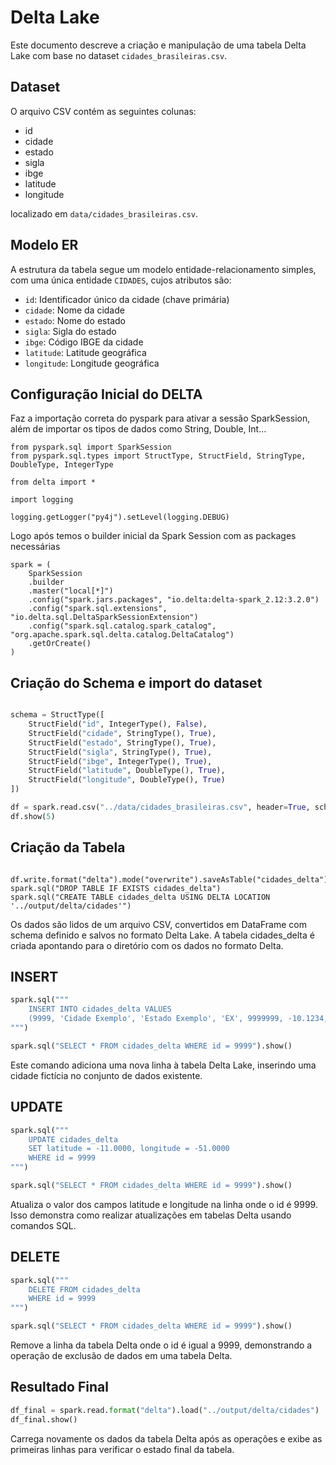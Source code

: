 # Delta Lake

Este documento descreve a criação e manipulação de uma tabela Delta Lake com base no dataset `cidades_brasileiras.csv`.

## Dataset

O arquivo CSV contém as seguintes colunas:
- id
- cidade
- estado
- sigla
- ibge
- latitude
- longitude

localizado em `data/cidades_brasileiras.csv`.

## Modelo ER

A estrutura da tabela segue um modelo entidade-relacionamento simples, com uma única entidade `CIDADES`, cujos atributos são:

- `id`: Identificador único da cidade (chave primária)
- `cidade`: Nome da cidade
- `estado`: Nome do estado
- `sigla`: Sigla do estado
- `ibge`: Código IBGE da cidade
- `latitude`: Latitude geográfica
- `longitude`: Longitude geográfica

## Configuração Inicial do DELTA

Faz a importação correta do pyspark para ativar a sessão SparkSession, além de importar os tipos de dados como String, Double, Int...

```
from pyspark.sql import SparkSession
from pyspark.sql.types import StructType, StructField, StringType, DoubleType, IntegerType

from delta import *

import logging

logging.getLogger("py4j").setLevel(logging.DEBUG)
```
Logo após temos o builder inicial da Spark Session com as packages necessárias

```
spark = (
    SparkSession
    .builder
    .master("local[*]")
    .config("spark.jars.packages", "io.delta:delta-spark_2.12:3.2.0")
    .config("spark.sql.extensions", "io.delta.sql.DeltaSparkSessionExtension")
    .config("spark.sql.catalog.spark_catalog", "org.apache.spark.sql.delta.catalog.DeltaCatalog")
    .getOrCreate()
)
```

## Criação do Schema e import do dataset
```python

schema = StructType([
    StructField("id", IntegerType(), False),
    StructField("cidade", StringType(), True),
    StructField("estado", StringType(), True),
    StructField("sigla", StringType(), True),
    StructField("ibge", IntegerType(), True),
    StructField("latitude", DoubleType(), True),
    StructField("longitude", DoubleType(), True)
])

df = spark.read.csv("../data/cidades_brasileiras.csv", header=True, schema=schema)
df.show(5)
```

## Criação da Tabela

```

df.write.format("delta").mode("overwrite").saveAsTable("cidades_delta")
spark.sql("DROP TABLE IF EXISTS cidades_delta")
spark.sql("CREATE TABLE cidades_delta USING DELTA LOCATION '../output/delta/cidades'")

```
 Os dados são lidos de um arquivo CSV, convertidos em DataFrame com schema definido e salvos no formato Delta Lake. A tabela cidades_delta é criada apontando para o diretório com os dados no formato Delta.

## INSERT

```python
spark.sql("""
    INSERT INTO cidades_delta VALUES
    (9999, 'Cidade Exemplo', 'Estado Exemplo', 'EX', 9999999, -10.1234, -50.5678)
""")

spark.sql("SELECT * FROM cidades_delta WHERE id = 9999").show()
```
Este comando adiciona uma nova linha à tabela Delta Lake, inserindo uma cidade fictícia no conjunto de dados existente.


## UPDATE

```python
spark.sql("""
    UPDATE cidades_delta
    SET latitude = -11.0000, longitude = -51.0000
    WHERE id = 9999
""")

spark.sql("SELECT * FROM cidades_delta WHERE id = 9999").show()
```

Atualiza o valor dos campos latitude e longitude na linha onde o id é 9999. Isso demonstra como realizar atualizações em tabelas Delta usando comandos SQL.

## DELETE

```python
spark.sql("""
    DELETE FROM cidades_delta
    WHERE id = 9999
""")

spark.sql("SELECT * FROM cidades_delta WHERE id = 9999").show()
```

Remove a linha da tabela Delta onde o id é igual a 9999, demonstrando a operação de exclusão de dados em uma tabela Delta.

## Resultado Final

```python
df_final = spark.read.format("delta").load("../output/delta/cidades")
df_final.show()
```
Carrega novamente os dados da tabela Delta após as operações e exibe as primeiras linhas para verificar o estado final da tabela.
